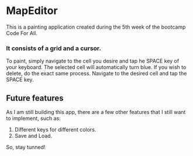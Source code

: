 # MapEditor

This is a painting application created during the 5th week of the bootcamp Code For All.

### It consists of a grid and a cursor. 

To paint, simply navigate to the cell you desire and tap he SPACE key of your keyboard. The selected cell will automatically turn blue. 
If you wish to delete, do the exact same process. Navigate to the desired cell and tap the SPACE key. 

## Future features

As I am still building this app, there are a few other features that I still want to implement, such as:

1. Different keys for different colors.
2. Save and Load.

So, stay tunned!
